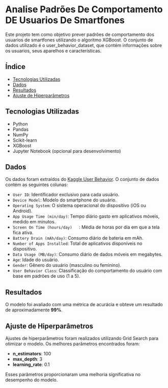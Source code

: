 # Analise Padrões De Comportamento DE Usuarios De Smartfones

Este projeto tem como objetivo prever padrões de comportamento dos usuarios de smartfones utilizando o algoritmo XGBoost. O conjunto de dados utilizado é o user_behavior_dataset, que contém informações sobre os usuarios, seus aparelhos e características.

## Índice

- [Tecnologias Utilizadas](#tecnologias-utilizadas)
- [Dados](#dados)
- [Resultados](#resultados)
- [Ajuste de Hiperparâmetros](#ajuste-de-hiperparâmetros)


## Tecnologias Utilizadas

- Python
- Pandas
- NumPy
- Scikit-learn
- XGBoost
- Jupyter Notebook (opcional para desenvolvimento)

## Dados

Os dados foram extraídos do [Kaggle User Behavior](https://www.kaggle.com/datasets/valakhorasani/mobile-device-usage-and-user-behavior-dataset/data). O conjunto de dados contém as seguintes colunas:

- `User ID`: Identificador exclusivo para cada usuário.
- `Device Model`: Modelo do smartphone do usuário.
- `Operating System`: O sistema operacional do dispositivo (iOS ou Android).
- `App Usage Time (min/day)`: Tempo diário gasto em aplicativos móveis, medido em minutos.
- `Screen On Time (hours/day)	`: Média de horas por dia em que a tela fica ativa.
- `Battery Drain (mAh/day)`: Consumo diário de bateria em mAh.
- `Number of Apps Installed`: Total de aplicativos disponíveis no dispositivo.
- `Data Usage (MB/day)`: Consumo diário de dados móveis em megabytes.
- `Age`: Idade do usuário.
- `Gender`: Gênero do usuário (masculino ou feminino).
- `User Behavior Class`: Classificação do comportamento do usuário com base em padrões de uso (1 a 5).

## Resultados

O modelo foi avaliado com uma métrica de acurácia e obteve um resultado de aproximadamente **99%**.

## Ajuste de Hiperparâmetros

Ajustes de hiperparâmetros foram realizados utilizando Grid Search para otimizar o modelo. Os melhores parâmetros encontrados foram:

- **n_estimators**: 100
- **max_depth**: 3
- **learning_rate**: 0.1

Esses parâmetros proporcionaram uma melhoria significativa no desempenho do modelo.
